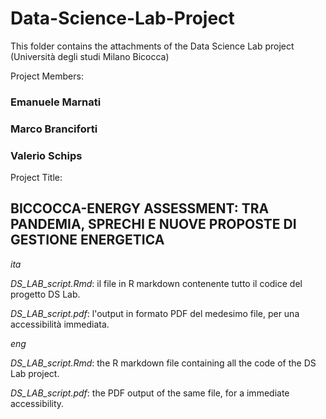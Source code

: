 # Data-Science-Lab-Project
This folder contains the attachments of the Data Science Lab project (Università degli studi Milano Bicocca)

Project Members:

### Emanuele Marnati

### Marco Branciforti

### Valerio Schips

Project Title:

## BICCOCCA-ENERGY ASSESSMENT: TRA PANDEMIA, SPRECHI E NUOVE PROPOSTE DI GESTIONE ENERGETICA


*ita*

*DS_LAB_script.Rmd*: il file in R markdown contenente tutto il codice del progetto DS Lab.

*DS_LAB_script.pdf*: l'output in formato PDF del medesimo file, per una accessibilità immediata.


*eng*

*DS_LAB_script.Rmd*: the R markdown file containing all the code of the DS Lab project.

*DS_LAB_script.pdf*: the PDF output of the same file, for a immediate accessibility.

